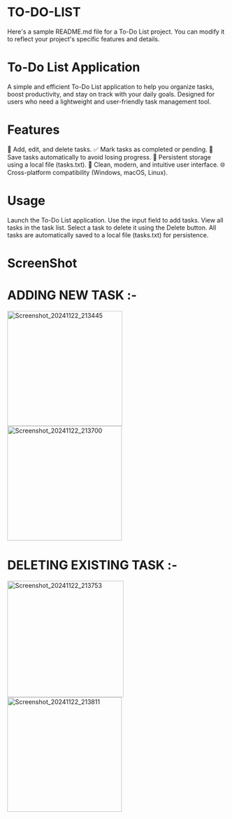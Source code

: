 # TO-DO-LIST

Here's a sample README.md file for a To-Do List project. You can modify it to reflect your project's specific features and details.

# To-Do List Application
A simple and efficient To-Do List application to help you organize tasks, boost productivity, and stay on track with your daily goals. Designed for users who need a lightweight and user-friendly task management tool.

# Features
📝 Add, edit, and delete tasks.
✅ Mark tasks as completed or pending.
📁 Save tasks automatically to avoid losing progress.
📂 Persistent storage using a local file (tasks.txt).
🎨 Clean, modern, and intuitive user interface.
🌐 Cross-platform compatibility (Windows, macOS, Linux).

# Usage
Launch the To-Do List application.
Use the input field to add tasks.
View all tasks in the task list.
Select a task to delete it using the Delete button.
All tasks are automatically saved to a local file (tasks.txt) for persistence.

# ScreenShot

# ADDING NEW TASK :- 
<img width="263" alt="Screenshot_20241122_213445" src="https://github.com/user-attachments/assets/f1d0a779-8dfb-4d52-b0de-f02f9815fa1a">



<img width="262" alt="Screenshot_20241122_213700" src="https://github.com/user-attachments/assets/ceec4199-13dc-4498-90e3-44c932968a05">



# DELETING EXISTING TASK :- 

<img width="266" alt="Screenshot_20241122_213753" src="https://github.com/user-attachments/assets/b961cc3c-f642-4e89-8e0b-13cf43655d59">



<img width="262" alt="Screenshot_20241122_213811" src="https://github.com/user-attachments/assets/9e124a27-b30c-414c-9a3e-165e0e419fe8">

